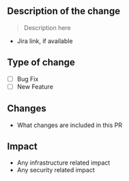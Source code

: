 ## Description of the change

> Description here

* Jira link, if available


## Type of change

- [ ] Bug Fix
- [ ] New Feature

## Changes

* What changes are included in this PR

## Impact

* Any infrastructure related impact
* Any security related impact
